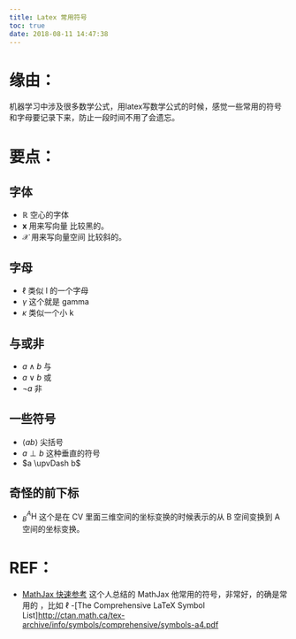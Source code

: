 ```yaml
---
title: Latex 常用符号
toc: true
date: 2018-08-11 14:47:38
---
```


# 缘由：


机器学习中涉及很多数学公式，用latex写数学公式的时候，感觉一些常用的符号和字母要记录下来，防止一段时间不用了会遗忘。


# 要点：

## 字体
- $\mathbb{R}$ 空心的字体
- $\mathbf{x}$ 用来写向量 比较黑的。
- $\mathcal{X}$ 用来写向量空间 比较斜的。


## 字母
- $\ell$ 类似 l 的一个字母
- $\gamma$ 这个就是 gamma
- $\kappa$  类似一个小 k


## 与或非
- $a \wedge b$ 与
- $a \vee b$ 或
- $\neg a$    非

## 一些符号
- $\langle ab\rangle$ 尖括号
- $a \perp b$ 这种垂直的符号
- $a \upvDash b$


## 奇怪的前下标

 - $_{B}^{A}\textrm{H}$ 这个是在 CV 里面三维空间的坐标变换的时候表示的从 B 空间变换到 A 空间的坐标变换。


# REF：
- [MathJax 快速参考](http://colobu.com/2014/08/17/MathJax-quick-reference/) 这个人总结的 MathJax 他常用的符号，非常好，的确是常用的 ，比如 $\ell$
-[The Comprehensive LaTeX Symbol List]http://ctan.math.ca/tex-archive/info/symbols/comprehensive/symbols-a4.pdf
